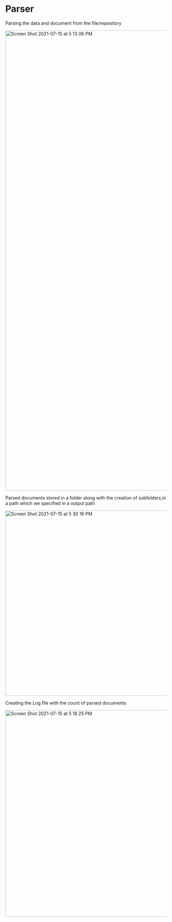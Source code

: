 # Parser
Parsing the data and document from the file/repository

<img width="1436" alt="Screen Shot 2021-07-15 at 5 13 06 PM" src="https://user-images.githubusercontent.com/86582690/125865685-7615a5cf-2c87-4d2f-a665-dc9d18953549.png">

Parsed documents stored in a folder along with the creation of subfolders,in a path which we specified in a output path

<img width="578" alt="Screen Shot 2021-07-15 at 5 30 16 PM" src="https://user-images.githubusercontent.com/86582690/125866023-ef775aff-5261-4dfc-b55a-afc69705b4e1.png">

Creating the Log file with the count of parsed documents

<img width="645" alt="Screen Shot 2021-07-15 at 5 18 25 PM" src="https://user-images.githubusercontent.com/86582690/125865687-9e441bab-dd24-4935-a1d1-28915189ac88.png">
